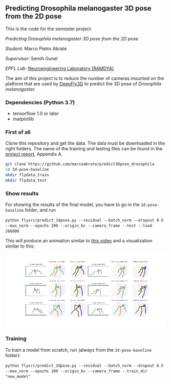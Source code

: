 ## Predicting Drosophila melanogaster 3D pose from the 2D pose

This is the code for the semester project

_Predicting Drosophila melanogaster 3D pose from the 2D pose_

_Student:_ Marco Pietro Abrate

_Supervisor:_ Semih Gunel

_EPFL Lab:_ [Neuroengineering Laboratory (RAMDYA)](https://ramdya-lab.epfl.ch/)

The aim of this project is to reduce the number of cameras mounted on the platform that are used by [DeepFly3D](https://github.com/NeLy-EPFL/DeepFly3D) to predict the 3D pose of _Drosophila melanogaster_.

### Dependencies (Python 3.7)

* tensorflow 1.0 or later
* matplotlib

### First of all
Clone this repository and get the data. The data must be downloaded in the right folders. The name of the training and testing files can be found in the [project report](https://github.com/marcoabrate/predict3Dpose_drosophila/blob/master/bioproject_report.pdf), Appendix A.

```bash
git clone https://github.com/marcoabrate/predict3Dpose_drosophila
cd 3d-pose-baseline
mkdir flydata_train
mkdir flydata_test
```

### Show results

For showing the results of the final model, you have to go in the `3d-pose-baseline` folder, and run

`python flysrc/predict_3dpose.py --residual --batch_norm --dropout 0.5 --max_norm --epochs 200 --origin_bc --camera_frame --test --load 266800`

This will produce an animation similar to [this video](https://www.youtube.com/watch?v=N31742fBUZg) and a visualization similar to this:

![Visualization example](/images/visualization_example.png)

### Training

To train a model from scratch, run (always from the `3d-pose-baseline` folder):

`python flysrc/predict_3dpose.py --residual --batch_norm --dropout 0.5 --max_norm --epochs 200 --origin_bc --camera_frame --train_dir "new_model"`
